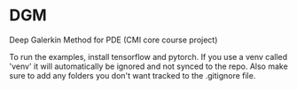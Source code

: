 # DGM
Deep Galerkin Method for PDE (CMI core course project)

To run the examples, install tensorflow and pytorch. If you use a venv called 'venv' it will automatically be ignored and not synced to the repo. Also make sure to add any folders you don't want tracked to the .gitignore file.